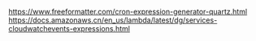 https://www.freeformatter.com/cron-expression-generator-quartz.html
https://docs.amazonaws.cn/en_us/lambda/latest/dg/services-cloudwatchevents-expressions.html
